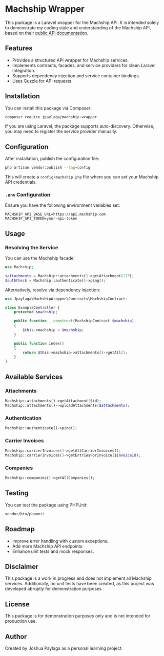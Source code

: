 # Machship Wrapper

This package is a Laravel wrapper for the Machship API. It is intended solely to demonstrate my coding style and understanding of the Machship API, based on their [public API documentation](https://live.machship.com/swagger/index.html).

## Features
- Provides a structured API wrapper for Machship services.
- Implements contracts, facades, and service providers for clean Laravel integration.
- Supports dependency injection and service container bindings.
- Uses Guzzle for API requests.

## Installation

You can install this package via Composer:

```bash
composer require jpaylaga/machship-wrapper
```

If you are using Laravel, the package supports auto-discovery. Otherwise, you may need to register the service provider manually.

## Configuration

After installation, publish the configuration file:

```bash
php artisan vendor:publish --tag=config
```

This will create a `config/machship.php` file where you can set your Machship API credentials.

### `.env` Configuration
Ensure you have the following environment variables set:

```
MACHSHIP_API_BASE_URL=https://api.machship.com
MACHSHIP_API_TOKEN=your-api-token
```

## Usage

### Resolving the Service
You can use the Machship facade:

```php
use Machship;

$attachments = Machship::attachments()->getAttachment(123);
$authCheck = Machship::authenticate()->ping();
```

Alternatively, resolve via dependency injection:

```php
use Jpaylaga\MachshipWrapper\Contracts\MachshipContract;

class ExampleController {
    protected $machship;

    public function __construct(MachshipContract $machship)
    {
        $this->machship = $machship;
    }

    public function index()
    {
        return $this->machship->attachments()->getAll();
    }
}
```

## Available Services

### Attachments
```php
Machship::attachments()->getAttachment($id);
Machship::attachments()->uploadAttachments($attachments);
```

### Authentication
```php
Machship::authenticate()->ping();
```

### Carrier Invoices
```php
Machship::carrierInvoices()->getAllCarrierInvoices();
Machship::carrierInvoices()->getEntriesForInvoice($invoiceId);
```

### Companies
```php
Machship::companies()->getAllCompanies();
```

## Testing

You can test the package using PHPUnit:

```bash
vendor/bin/phpunit
```

## Roadmap
- Improve error handling with custom exceptions.
- Add more Machship API endpoints.
- Enhance unit tests and mock responses.

## Disclaimer
This package is a work in progress and does not implement all Machship services. Additionally, no unit tests have been created, as this project was developed abruptly for demonstration purposes.

## License
This package is for demonstration purposes only and is not intended for production use.

## Author
Created by Joshua Paylaga as a personal learning project.

